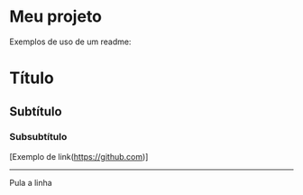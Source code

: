 # Meu projeto

Exemplos de uso de um readme:
# Título
## Subtítulo
### Subsubtítulo

[Exemplo de link(https://github.com)]

--- 
Pula a linha